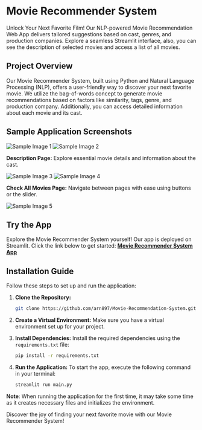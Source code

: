 # Movie Recommender System

Unlock Your Next Favorite Film! Our NLP-powered Movie Recommendation Web App delivers tailored suggestions based on cast, genres, and production companies. Explore a seamless Streamlit interface, also, you can see the description of selected movies and access a list of all movies.

## Project Overview

Our Movie Recommender System, built using Python and Natural Language Processing (NLP), offers a user-friendly way to discover your next favorite movie. We utilize the bag-of-words concept to generate movie recommendations based on factors like similarity, tags, genre, and production company. Additionally, you can access detailed information about each movie and its cast.

## Sample Application Screenshots


![Sample Image 1](https://github.com/AnupamMittal-21/Movie-Recommender-System/assets/96871662/cce0c494-4dde-4872-868b-2f6f23b24a68)
![Sample Image 2](https://github.com/AnupamMittal-21/Movie-Recommender-System/assets/96871662/ff4fd4bd-1cf3-4580-9614-67e8698b45e5)


**Description Page:** Explore essential movie details and information about the cast.


![Sample Image 3](https://github.com/AnupamMittal-21/Movie-Recommender-System/assets/96871662/beb53c76-4cd1-466d-b32d-97a63555c043)
![Sample Image 4](https://github.com/AnupamMittal-21/Movie-Recommender-System/assets/96871662/bb6915a7-8c49-4bd8-ade9-45caeb701d75)


**Check All Movies Page:** Navigate between pages with ease using buttons or the slider.


![Sample Image 5](https://github.com/AnupamMittal-21/Movie-Recommender-System/assets/96871662/02473070-91cf-45a0-8016-eee8b70ee2ae)




## Try the App

Explore the Movie Recommender System yourself! Our app is deployed on Streamlit. Click the link below to get started:
[**Movie Recommender System App**](https://movie-recommendation-system-54czfwuvpqkdinqw2pb7qu.streamlit.app/)

## Installation Guide

Follow these steps to set up and run the application:

1. **Clone the Repository:** 
    ```bash
    git clone https://github.com/arn897/Movie-Recommendation-System.git
    ```

2. **Create a Virtual Environment:** 
   Make sure you have a virtual environment set up for your project.

3. **Install Dependencies:**
   Install the required dependencies using the `requirements.txt` file:
   ```bash
   pip install -r requirements.txt
   ```

4. **Run the Application:**
   To start the app, execute the following command in your terminal:
   ```bash
   streamlit run main.py
   ```

**Note**: When running the application for the first time, it may take some time as it creates necessary files and initializes the environment.

Discover the joy of finding your next favorite movie with our Movie Recommender System!

